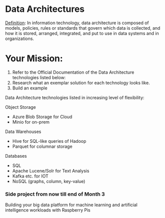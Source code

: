 # Data Architectures 

[Definition](https://en.wikipedia.org/wiki/Data_architecture#cite_note-1): In information technology, data architecture is composed of models, policies, rules or standards that govern which data is collected, and how it is stored, arranged, integrated, and put to use in data systems and in organizations.

# Your Mission: 

1. Refer to the Official Documentation of the Data Architecture technologies listed below: 
2. Research what an exemplar solution for each technology looks like. 
3. Build an example 

Data Architecture technologies listed in increasing level of flexibility: 

Object Storage
* Azure Blob Storage for Cloud
* Minio for on-prem

Data Warehouses 
* Hive for SQL-like queries of Hadoop
* Parquet for columnar storage 

Databases
* SQL
* Apache Lucene/Solr for Text Analysis 
* Kafka etc. for IOT
* NoSQL \(graphs, column, key-value\)

### Side project from now till end of Month 3  

Building your big data platform for machine learning and artificial intelligence workloads with Raspberry Pis



